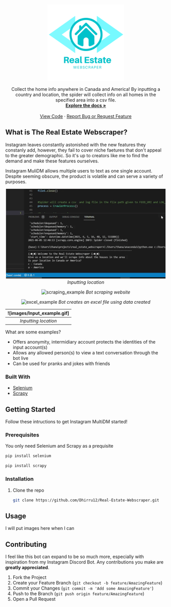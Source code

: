  <!-- PROJECT LOGO -->
<br />
<p align="center">
  <a>
    <img src="images/Home Security Logo.png" alt="Logo" width="240" height="240">
  </a>
 
   <p align="center">
    Collect the home info anywhere in Canada and America!
    By inputting a country and location, the spider will collect info on all homes in the specified area into a csv file.
    <br />
    <a href="https://github.com/Dhirru12/Real-Estate-Webscraper/blob/main/README.md"><strong>Explore the docs »</strong></a>
    <br />
    <br />
    <a href="https://github.com/Dhirru12/Real-Estate-Webscraper/blob/main/real_estate_webscraper/spiders/house_info.py">View Code</a>
    ·
    <a href="https://github.com/Dhirru12/Real-Estate-Webscraper/issues">Report Bug or Request Feature</a>
  </p>
</p>

<!-- ABOUT THE PROJECT -->
## What is The Real Estate Webscraper?
Instagram leaves constantly astonished with the new features they constanly add, however, they fail to cover niche faetures that don't appeal to the greater demographic. So it's up to creators like me to find the demand and make these features ourselves.

Instagram MuliDM allows multiple users to text as one single account. Despite seeming obscure, the product is volatile and can serve a variety of purposes.

<p float="left" align="center">
   <p align="center">
   <img src="images/Input_example.gif" alt="input_example" width="500" height="281">
   <em>Inputting location</em>
   </p>
   <p align="center">
   <img src="images/Zillow_Example.gif" alt="scraping_example" width="500" height="281">
 <em>Bot scraping website</em>
   </p> 
   <p align="center">
   <img src="images/Excel_result_example.gif" alt="excel_example" width="500" height="281">
   <em>Bot creates an excel file using data created</em>
   </p>
</p>

| ![images/Input_example.gif]| 
|:--:| 
| *Inputting location* |

What are some examples?
* Offers anonymity, intermidiary account protects the identities of the input account(s)
* Allows any allowed person(s) to view a text conversation through the bot live
* Can be used for pranks and jokes with friends


### Built With
* [Selenium](https://www.selenium.dev)
* [Scrapy](https://scrapy.org/)



<!-- GETTING STARTED -->
## Getting Started

Follow these intructions to get Instagram MultiDM started!

### Prerequisites

You only need Selenium and Scrapy as a prequisite
  ```sh
  pip install selenium
  ```
  
  ```sh
  pip install scrapy
  ```

### Installation

1. Clone the repo
   ```sh
   git clone https://github.com/Dhirru12/Real-Estate-Webscraper.git
   ```
   

<!-- USAGE EXAMPLES -->
## Usage

I will put images here when I can




<!-- CONTRIBUTING -->
## Contributing

I feel like this bot can expand to be so much more, especially with inspiration from my Instagram Discord Bot. Any contributions you make are **greatly appreciated**.

1. Fork the Project
2. Create your Feature Branch (`git checkout -b feature/AmazingFeature`)
3. Commit your Changes (`git commit -m 'Add some AmazingFeature'`)
4. Push to the Branch (`git push origin feature/AmazingFeature`)
5. Open a Pull Request
